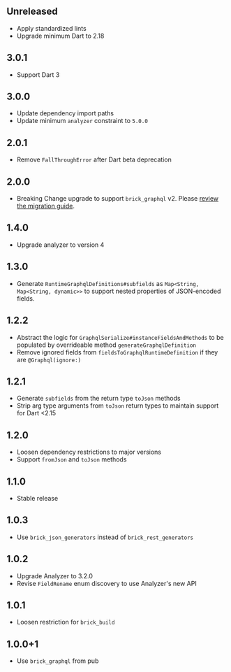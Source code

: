 ## Unreleased

* Apply standardized lints
* Upgrade minimum Dart to 2.18

## 3.0.1

* Support Dart 3

## 3.0.0

* Update dependency import paths
* Update minimum `analyzer` constraint to `5.0.0`

## 2.0.1

* Remove `FallThroughError` after Dart beta deprecation

## 2.0.0

* Breaking Change upgrade to support `brick_graphql` v2. Please [review the migration guide](https://github.com/GetDutchie/brick/blob/main/packages/brick_graphql/CHANGELOG.md#200).

## 1.4.0

* Upgrade analyzer to version 4

## 1.3.0

* Generate `RuntimeGraphqlDefinitions#subfields` as `Map<String, Map<String, dynamic>>` to support nested properties of JSON-encoded fields.

## 1.2.2

* Abstract the logic for `GraphqlSerialize#instanceFieldsAndMethods` to be populated by overrideable method `generateGraphqlDefinition`
* Remove ignored fields from `fieldsToGraphqlRuntimeDefinition` if they are `@Graphql(ignore:)`

## 1.2.1

* Generate `subfields` from the return type `toJson` methods
* Strip arg type arguments from `toJson` return types to maintain support for Dart <2.15

## 1.2.0

* Loosen dependency restrictions to major versions
* Support `fromJson` and `toJson` methods

## 1.1.0

* Stable release

## 1.0.3

* Use `brick_json_generators` instead of `brick_rest_generators`

## 1.0.2

* Upgrade Analyzer to 3.2.0
* Revise `FieldRename` enum discovery to use Analyzer's new API

## 1.0.1

* Loosen restriction for `brick_build`

## 1.0.0+1

* Use `brick_graphql` from pub
